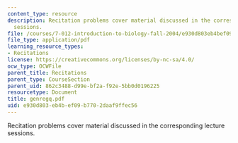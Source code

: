 ```yaml
---
content_type: resource
description: Recitation problems cover material discussed in the corresponding lecture
  sessions.
file: /courses/7-012-introduction-to-biology-fall-2004/e930d803eb4bef09b7702daaf9ffec56_genregq.pdf
file_type: application/pdf
learning_resource_types:
- Recitations
license: https://creativecommons.org/licenses/by-nc-sa/4.0/
ocw_type: OCWFile
parent_title: Recitations
parent_type: CourseSection
parent_uid: 862c3488-d99e-bf2a-f92e-5bb0d0196225
resourcetype: Document
title: genregq.pdf
uid: e930d803-eb4b-ef09-b770-2daaf9ffec56
---
```

Recitation problems cover material discussed in the corresponding lecture sessions.